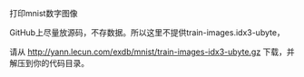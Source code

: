 打印mnist数字图像

GitHub上尽量放源码，不存数据。所以这里不提供train-images.idx3-ubyte，

请从 http://yann.lecun.com/exdb/mnist/train-images-idx3-ubyte.gz 下载，并解压到你的代码目录。